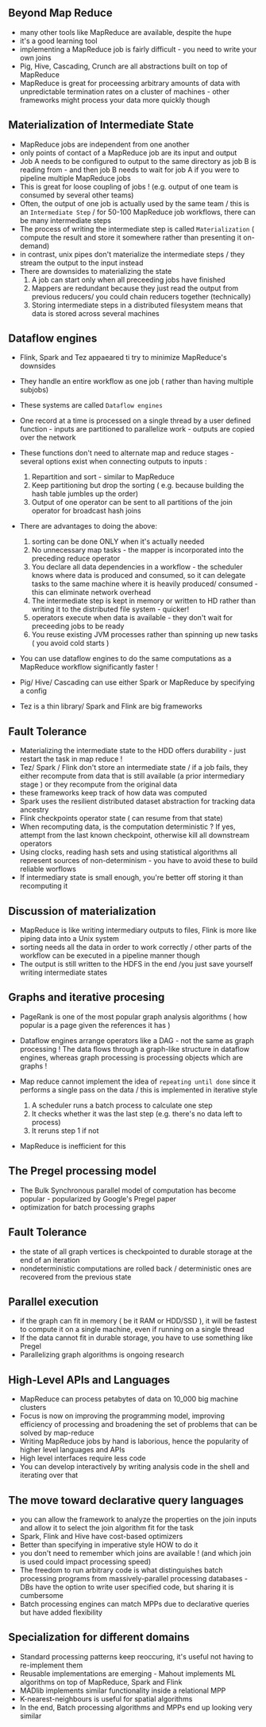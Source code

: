 ## Beyond Map Reduce

- many other tools like MapReduce are available, despite the hupe
- it's a good learning tool
- implementing a MapReduce job is fairly difficult - you need to write your own joins
- Pig, Hive, Cascading, Crunch are all abstractions built on top of MapReduce
- MapReduce is great for proceessing arbitrary amounts of data with unpredictable termination rates on a cluster of machines - other frameworks might process your data more quickly though

## Materialization of Intermediate State

- MapReduce jobs are independent from one another
- only points of contact of a MapReduce job are its input and output
- Job A needs to be configured to output to the same directory as job B is reading from - and then job B needs to wait for job A if you were to pipeline multiple MapReduce jobs
- This is great for loose coupling of jobs ! (e.g. output of one team is consumed by several other teams)
- Often, the output of one job is actually used by the same team / this is an `Intermediate Step` / for 50-100 MapReduce job workflows, there can be many intermediate steps
- The process of writing the intermediate step is called `Materialization` ( compute the result and store it somewhere rather than presenting it on-demand) 
- in contrast, unix pipes don't materialize the intermediate steps / they stream the output to the input instead
- There are downsides to materializing the state
    1. A job can start only when all preceeding jobs have finished 
    2. Mappers are redundant because they just read the output from previous reducers/ you could chain reducers together (technically)
    3. Storing intermediate steps in a distributed filesystem means that data is stored across several machines

## Dataflow engines

- Flink, Spark and Tez appaeared ti try to minimize MapReduce's downsides
- They handle an entire workflow as one job ( rather than having multiple subjobs)
- These systems are called `Dataflow engines`
- One record at a time is processed on a single thread by a user defined function - inputs are partitioned to parallelize work - outputs are copied over the network
- These functions don't need to alternate map and reduce stages - several options exist when connecting outputs to inputs :
    1. Repartition and sort - similar to MapReduce
    2. Keep partitioning but drop the sorting ( e.g. because building the hash table jumbles up the order)
    3. Output of one operator can be sent to all partitions of the join operator for broadcast hash joins

- There are advantages to doing the above:
    1. sorting can be done ONLY when it's actually needed
    2. No unnecessary map tasks - the mapper is incorporated into the preceding reduce operator
    3. You declare all data dependencies in a workflow - the scheduler knows where data is produced and consumed, so it can delegate tasks to the same machine where it is heavily produced/ consumed - this can eliminate network overhead
    4. The intermediate step is kept in memory or written to HD rather than writing it to the distributed file system - quicker!
    5. operators execute when data is available - they don't wait for preceeding jobs to be ready
    6. You reuse existing JVM processes rather than spinning up new tasks ( you avoid cold starts )

- You can use dataflow engines to do the same computations as a MapReduce workflow significantly faster !
- Pig/ Hive/ Cascading can use either Spark or MapReduce by specifying a config
- Tez is a thin library/  Spark and Flink are big frameworks

## Fault Tolerance

- Materializing the intermediate state to the HDD offers durability - just restart the task in map reduce !
- Tez/ Spark / Flink don't store an intermediate state / if a job fails, they either recompute from data that is still available (a prior intermediary stage ) or they recompute from the original data
- these frameworks keep track of how data was computed
- Spark uses the resilient distributed dataset abstraction for tracking data ancestry
- Flink checkpoints operator state ( can resume from  that state)
- When recomputing data, is the computation deterministic ? If yes, attempt from the last known checkpoint, otherwise kill all downstream operators
- Using clocks, reading hash sets and using statistical algorithms all represent sources of non-determinism - you have to avoid these to build reliable worflows
- If intermediary state is small enough, you're better off storing it than recomputing it

## Discussion of materialization


- MapReduce is like writing intermediary outputs to files, Flink is more like piping data into a Unix system
- sorting needs all the data in order to work correctly / other parts of the workflow can be executed in a pipeline manner though
- The output is still written to the HDFS in the end /you just save yourself writing intermediate states

## Graphs and iterative procesing

- PageRank is one of the most popular graph analysis algorithms ( how popular is a page given the references it has )
- Dataflow engines arrange operators like a DAG - not the same as graph processing ! The data flows through a graph-like structure in dataflow engines, whereas graph processing is processing objects which are graphs !
- Map reduce cannot implement the idea of `repeating until done` since it performs a single pass on the data / this is implemented in iterative style
    1. A scheduler runs a batch process to calculate one step
    2. It checks whether it was the last step (e.g. there's no data left to process)
    3. It reruns step 1 if not

- MapReduce is inefficient for this


## The Pregel processing model

- The Bulk Synchronous parallel model of computation has become popular - popularized by Google's Pregel paper
- optimization for batch processing graphs

## Fault Tolerance

- the state of all graph vertices is checkpointed to durable storage at the end of an iteration
- nondeterministic computations are rolled back / deterministic ones are recovered from the previous state

## Parallel execution

- if the graph can fit in memory ( be it RAM or HDD/SSD ), it will be fastest to compute it on a single machine, even if running on a single thread
- If the data cannot fit in durable storage, you have to use something like Pregel
- Parallelizing graph algorithms is ongoing research

## High-Level APIs and Languages

- MapReduce can process petabytes of data on 10_000 big machine clusters
- Focus is now on improving the programming model, improving efficiency of processing and broadening the set of problems that can be solved by map-reduce
- Writing MapReduce jobs by hand is laborious, hence the popularity of higher level languages and APIs
- High level interfaces require less code
- You can develop interactively by writing analysis code in the shell and iterating over that

## The move toward declarative query languages

- you can allow the framework to analyze the properties on the join inputs and allow it to select the join algorithm fit for the task
- Spark, Flink and Hive have cost-based optimizers
- Better than specifying in imperative style HOW to do it 
- you don't need to remember which joins are available ! (and which join is used could impact processing speed)
- The freedom to run arbitrary code is what distinguishes batch processing programs from massively-parallel processing databases - DBs have the option to write user specified code, but sharing it is cumbersome
- Batch processing engines can match MPPs due to declarative queries but have added flexibility

## Specialization for different domains

- Standard processing patterns keep reoccuring, it's useful not having to re-implement them
- Reusable implementations are emerging - Mahout implements ML algorithms on top of MapReduce, Spark and Flink
- MADlib implements similar functionality inside a relational MPP
- K-nearest-neighbours is useful for spatial algorithms
- In the end, Batch processing algorithms and MPPs end up looking very similar 

